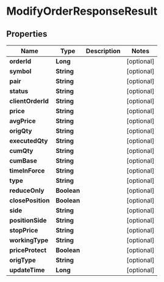 

# ModifyOrderResponseResult


## Properties

| Name | Type | Description | Notes |
|------------ | ------------- | ------------- | -------------|
|**orderId** | **Long** |  |  [optional] |
|**symbol** | **String** |  |  [optional] |
|**pair** | **String** |  |  [optional] |
|**status** | **String** |  |  [optional] |
|**clientOrderId** | **String** |  |  [optional] |
|**price** | **String** |  |  [optional] |
|**avgPrice** | **String** |  |  [optional] |
|**origQty** | **String** |  |  [optional] |
|**executedQty** | **String** |  |  [optional] |
|**cumQty** | **String** |  |  [optional] |
|**cumBase** | **String** |  |  [optional] |
|**timeInForce** | **String** |  |  [optional] |
|**type** | **String** |  |  [optional] |
|**reduceOnly** | **Boolean** |  |  [optional] |
|**closePosition** | **Boolean** |  |  [optional] |
|**side** | **String** |  |  [optional] |
|**positionSide** | **String** |  |  [optional] |
|**stopPrice** | **String** |  |  [optional] |
|**workingType** | **String** |  |  [optional] |
|**priceProtect** | **Boolean** |  |  [optional] |
|**origType** | **String** |  |  [optional] |
|**updateTime** | **Long** |  |  [optional] |



